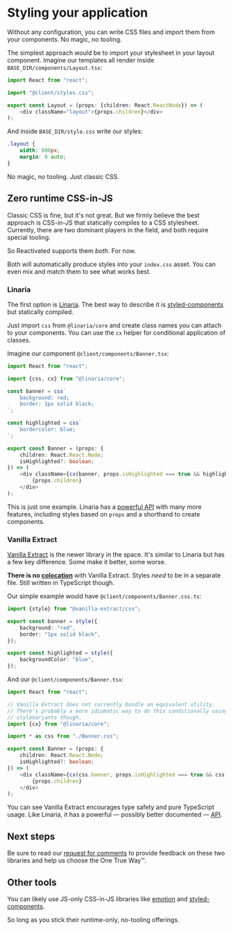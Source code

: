 # Styling your application

Without any configuration, you can write CSS files and import them from your components.
No magic, no tooling.

The simplest approach would be to import your stylesheet in your layout component.
Imagine our templates all render inside `BASE_DIR/components/Layout.tsx`:

```typescript
import React from "react";

import "@client/styles.css";

export const Layout = (props: {children: React.ReactNode}) => (
    <div className="layout">{props.children}</div>
);
```

And inside `BASE_DIR/style.css` write our styles:

```css
.layout {
    width: 800px;
    margin: 0 auto;
}
```

No magic, no tooling. Just classic CSS.

## Zero runtime CSS-in-JS

Classic CSS is fine, but it's not great. But we firmly believe the best approach is
CSS-in-JS that statically compiles to a CSS stylesheet. Currently, there are two
dominant players in the field, and both require special tooling.

So Reactivated supports them _both_. For now.

Both will automatically produce styles into your `index.css` asset. You can even mix and
match them to see what works best.

### Linaria

The first option is [Linaria](https://linaria.dev). The best way to describe it is
[styled-components](https://styled-components.com) but statically compiled.

Just import `css` from `@linaria/core` and create class names you can attach to your
components. You can use the `cx` helper for conditional application of classes.

Imagine our component `@client/components/Banner.tsx`:

```typescript
import React from "react";

import {css, cx} from "@linaria/core";

const banner = css`
    background: red;
    border: 1px solid black;
`;

const highlighted = css`
    bordercolor: blue;
`;

export const Banner = (props: {
    children: React.React.Node;
    isHighlighted?: boolean;
}) => (
    <div className={cx(banner, props.isHighlighted === true && highlighted)}>
        {props.children}
    </div>
);
```

This is just one example. Linaria has a
[powerful API](https://github.com/callstack/linaria#syntax) with many more features,
including styles based on `props` and a shorthand to create components.

### Vanilla Extract

[Vanilla Extract](https://vanilla-extract.style) is the newer library in the space. It's
similar to Linaria but has a few key difference. Some make it better, some worse.

**There is no [colocation](https://kentcdodds.com/blog/colocation)** with Vanilla
Extract. Styles _need_ to be in a separate file. Still written in TypeScript though.

Our simple example would have `@client/components/Banner.css.ts`:

```typescript
import {style} from "@vanilla-extract/css";

export const banner = style({
    background: "red",
    border: "1px solid black",
});

export const highlighted = style({
    backgroundColor: "blue",
});
```

And our `@client/components/Banner.tsx`:

```typescript
import React from "react";

// Vanilla Extract does not currently bundle an equivalent utility.
// There's probably a more idiomatic way to do this conditionally using
// styleVariants though.
import {cx} from "@linaria/core";

import * as css from "./Banner.css";

export const Banner = (props: {
    children: React.React.Node;
    isHighlighted?: boolean;
}) => (
    <div className={cx(css.banner, props.isHighlighted === true && css.highlighted)}>
        {props.children}
    </div>
);
```

You can see Vanilla Extract encourages type safety and pure TypeScript usage. Like
Linaria, it has a powerful — possibly better documented —
[API](https://vanilla-extract.style/documentation).

## Next steps

Be sure to read our [request for comments](/documentation/rfc/) to provide feedback on
these two libraries and help us choose the One True Way™.

## Other tools

You can likely use JS-only CSS-in-JS libraries like [emotion](https://emotion.sh/) and
[styled-components](https://styled-components.com).

So long as you stick their runtime-only, no-tooling offerings.
